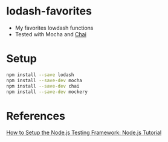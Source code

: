# lodash-favorites
- My favorites lowdash functions 
- Tested with Mocha and [Chai](https://www.chaijs.com/)

# Setup 

```bash
npm install --save lodash
npm install --save-dev mocha  
npm install --save-dev chai
npm install --save-dev mockery
```

# References
[How to Setup the Node.js Testing Framework: Node.js Tutorial](https://www.softwaretestinghelp.com/node-js-testing-framework/)